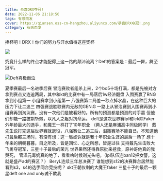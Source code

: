 ```yaml
---
title: 恭喜DRX夺冠!
date: 2022-11-06 21:18:56
tags: 有感而发
cover: https://qiansen.oss-cn-hangzhou.aliyuncs.com/恭喜DRX夺冠!.png
category: 有感而发
---
```


捧杯吧！DRX！你们的努力与汗水值得这座奖杯

![](https://qiansen.oss-cn-hangzhou.aliyuncs.com/DRX%E6%8D%A7%E6%9D%AF.png)

究竟什么样的终点才能配得上这一路的颠沛流离？Deft的答案是：最后一舞，舞至冠军。

![Deft喜极而泣](https://qiansen.oss-cn-hangzhou.aliyuncs.com/Deft%E5%96%9C%E6%9E%81%E8%80%8C%E6%B3%A3.png)

夏季赛最后一名进季后赛
冒泡赛败者组杀上来，2个bo5十场打满，都是先被对方拿到赛点又连追两局，其中和kt的比赛中有一局落后1w经济翻盘
入围赛赢了RNG拿到小组第一
小组赛拿到小组第一
八强赛第二局差一秒点掉水晶，在这种巨大的压力下让二追三
四强赛战胜联赛内无敌的GEN.G
一路上从冒泡赛到入围赛再到小组赛再到淘汰赛，没有一次他们是被看好的，所有的预测都是预测的对手赢
但他们却能一路披荆斩棘，以凡人之躯对抗命运。
deft是这次世界赛lpl和lck除Faker外年龄最大的选手，和魔王一样打了10年职业
（两人还是麻浦高中同级同学）
戴先生说打完这届世界赛就退役，八强赛让二追三后，泪撒赛场不能自已，不知道他打最后那三场时，有没有想：这一局或许就是我十年职业生涯的最后一场了
想十年来的朝朝暮暮，目之所及，皆是回忆、心之所想，皆是过往
支持戴先生击败大飞勇夺冠军，三星十子最后的荣光
世界果然还得靠原批来拯救，原神哥他真的我哭死，
管泽元毒奶真的绝了，看看啥时候剃光头吧。（lpl队伍连ban12把女警，这就是盛产ad的赛区？）
BeryL连续三年总决赛了
谁能想到s12的决赛舞台居然能看到s3，s4的选手同台竞技呢？
skt王朝仅剩的大魔王faker
三星十子的最后一颗星deft
one and only诚不欺我


